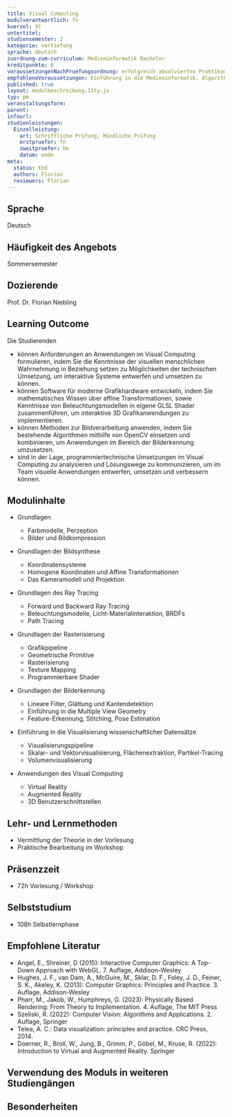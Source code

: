 ```yaml
---
title: Visual Computing
modulverantwortlich: fn
kuerzel: VC
untertitel:
studiensemester: 2
kategorie: vertiefung
sprache: deutsch
zuordnung-zum-curriculum: Medieninformatik Bachelor
kreditpunkte: 6
voraussetzungenNachPruefungsordnung: erfolgreich absolviertes Praktikum
empfohleneVoraussetzungen: Einführung in die Medieninformatik, Algorithmen und Programmierung, Paradigmen der Programmierung, Mensch-Computer Interaktion, Screendesign, Audiovisuelles Medienprojekt
published: true
layout: modulbeschreibung.11ty.js
typ: pm
veranstaltungsform:
parent:
infourl:
studienleistungen:
  Einzelleistung:
    art: Schriftliche Prüfung, Mündliche Prüfung
    erstpruefer: fn
    zweitpruefer: hk
    datum: ende
meta:
  status: tbd
  authors: Florian
  reviewers: Florian
---
```


## Sprache
Deutsch

## Häufigkeit des Angebots
Sommersemester

## Dozierende
Prof. Dr. Florian Niebling

## Learning Outcome
Die Studierenden

- können Anforderungen an Anwendungen im Visual Computing formulieren, indem Sie die Kenntnisse der visuellen menschlichen Wahrnehmung in Beziehung setzen zu Möglichkeiten der technischen Umsetzung, um interaktive Systeme entwerfen und umsetzen zu können.
- können Software für moderne Grafikhardware entwickeln, indem Sie mathematisches Wissen über affine Transformationen, sowie Kenntnisse von Beleuchtungsmodellen in eigene GLSL Shader zusammenführen, um interaktive 3D Grafikanwendungen zu implementieren.
- können Methoden zur Bildverarbeitung anwenden, indem Sie bestehende Algorithmen mithilfe von OpenCV einsetzen und kombinieren, um Anwendungen im Bereich der Bilderkennung umzusetzen.
- sind in der Lage, programmiertechnische Umsetzungen im Visual Computing zu analysieren und Lösungswege zu kommunizieren, um im Team visuelle Anwendungen entwerfen, umsetzen und verbessern können.

## Modulinhalte
- Grundlagen
  - Farbmodelle, Perzeption
  - Bilder und Bildkompression

- Grundlagen der Bildsynthese
  - Koordinatensysteme
  - Homogene Koordinaten und Affine Transformationen
  - Das Kameramodell und Projektion

- Grundlagen des Ray Tracing
  - Forward und Backward Ray Tracing
  - Beleuchtungsmodelle, Licht-Materialinteraktion, BRDFs
  - Path Tracing

- Grundlagen der Rasterisierung
  - Grafikpipeline
  - Geometrische Primitive
  - Rasterisierung
  - Texture Mapping
  - Programmierbare Shader

- Grundlagen der Bilderkennung
  - Lineare Filter, Glättung und Kantendetektion
  - Einführung in die Multiple View Geometry
  - Feature-Erkennung, Stitching, Pose Estimation

- Einführung in die Visualisierung wissenschaftlicher Datensätze
  - Visualisierungspipeline
  - Skalar- und Vektorvisualisierung, Flächenextraktion, Partikel-Tracing
  - Volumenvisualisierung

- Anwendungen des Visual Computing
  - Virtual Reality
  - Augmented Reality
  - 3D Benutzerschnittstellen

## Lehr- und Lernmethoden
- Vermittlung der Theorie in der Vorlesung
- Praktische Bearbeitung im Workshop

## Präsenzzeit
- 72h Vorlesung / Workshop

## Selbststudium
- 108h Selbstlernphase

## Empfohlene Literatur
- Angel, E., Shreiner, D (2015): Interactive Computer Graphics: A Top-Down Approach with WebGL. 7. Auflage, Addison-Wesley
- Hughes, J. F., van Dam, A., McGuire, M., Sklar, D. F., Foley, J. D., Feiner, S. K., Akeley, K. (2013): Computer Graphics: Principles and Practice. 3. Auflage, Addison-Wesley
- Pharr, M., Jakob, W., Humphreys, G. (2023): Physically Based Rendering: From Theory to Implementation. 4. Auflage, The MIT Press
- Szeliski, R. (2022): Computer Vision: Algorithms and Applications. 2. Auflage, Springer
- Telea, A. C.: Data visualization: principles and practice. CRC Press, 2014.
- Doerner, R., Broll, W., Jung, B., Grimm, P., Göbel, M., Kruse, R. (2022): Introduction to Virtual and Augmented Reality. Springer

## Verwendung des Moduls in weiteren Studiengängen

## Besonderheiten
